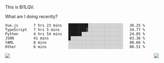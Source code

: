 This is BI1LQV.

What am I doing recently?

<!--START_SECTION:waka-->

```text
Vue.js       7 hrs 23 mins   █████████░░░░░░░░░░░░░░░░   36.25 %
TypeScript   7 hrs 5 mins    ████████▓░░░░░░░░░░░░░░░░   34.77 %
Python       4 hrs 54 mins   ██████░░░░░░░░░░░░░░░░░░░   24.05 %
JSON         41 mins         █░░░░░░░░░░░░░░░░░░░░░░░░   03.36 %
YAML         8 mins          ░░░░░░░░░░░░░░░░░░░░░░░░░   00.66 %
Other        6 mins          ░░░░░░░░░░░░░░░░░░░░░░░░░   00.51 %
```

<!--END_SECTION:waka-->
<img align="right" src="https://github-readme-stats.vercel.app/api?username=bi1lqv&show_icons=true&count_private=true">

<img src="https://metrics.lecoq.io/bi1lqv?template=classic&base.activity=0&base.community=0&base.repositories=0&base.metadata=0&isocalendar=1&base=header%2C%20activity%2C%20community%2C%20repositories%2C%20metadata&base.indepth=false&base.hireable=false&isocalendar=false&isocalendar.duration=full-year&config.timezone=Asia%2FShanghai">
